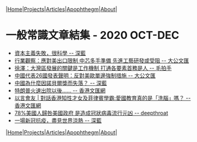 |[Home](/README.md)|[Projects](/projects.md)|[Articles](/articles.md)|[Apophthegm](/apophthegm.md)|[About](/about.md)|

# 一般常識文章結集 - 2020 OCT-DEC

- [資本主義失敗，很科學 -- 深藍](https://www.bastillepost.com/hongkong/article/7247342-%e8%b3%87%e6%9c%ac%e4%b8%bb%e7%be%a9%e5%a4%b1%e6%95%97%ef%bc%8c%e5%be%88%e7%a7%91%e5%ad%b8%e5%be%88%e5%af%a6%e9%9a%9b)  
- [行業觀察：應對美出口限制 中芯多手準備 先進工藝研發或受阻 -- 大公文匯](https://www.tkww.hk/a/202010/05/AP5f7b0c81e4b057813e0c6b8c.html)  
- [徐澤：大灣區發展的關鍵是工作機制 打通各要素首務是人 -- 毛拍手](https://www.bastillepost.com/hongkong/article/7251567-%e5%be%90%e6%be%a4%ef%bc%9a%e5%a4%a7%e7%81%a3%e5%8d%80%e7%99%bc%e5%b1%95%e7%9a%84%e9%97%9c%e9%8d%b5%e6%98%af%e5%b7%a5%e4%bd%9c%e6%a9%9f%e5%88%b6-%e6%89%93%e9%80%9a%e5%90%84%e8%a6%81%e7%b4%a0%e9%a6%96)  
- [中國代表26國發表聲明：反對美歐單邊強制措施 -- 大公文匯](https://www.tkww.hk/a/202010/06/AP5f7c13e0e4b057813e0c8889.html)  
- [中國為什麼因諾貝爾獎而失落？ -- 深藍](https://www.bastillepost.com/hongkong/article/7254286-%e4%b8%ad%e5%9c%8b%e7%82%ba%e4%bb%80%e9%ba%bc%e5%9b%a0%e8%ab%be%e8%b2%9d%e7%88%be%e7%8d%8e%e8%80%8c%e5%a4%b1%e8%90%bd%ef%bc%9f)  
- [特朗普火速出院以後……  -- 香港文匯網](https://mp.weixin.qq.com/s/SuRIAD3MQ-5aCoKVd6jkFg)  
- [以言會友 | 對話香港知性才女及菲律賓學霸:愛國教育真的是「洗腦」嗎？ -- 香港文匯網](https://www.wenweipo.com/a/202010/06/AP5f7c61a1e4b04dd69b399f0c.html)  
- [78%美國人歸咎美國政府 是造成冠狀病毒流行元凶 -- deepthroat](https://www.bastillepost.com/hongkong/article/7258674-78%e7%be%8e%e5%9c%8b%e4%ba%ba%e6%ad%b8%e5%92%8e%e7%be%8e%e5%9c%8b%e6%94%bf%e5%ba%9c-%e6%98%af%e9%80%a0%e6%88%90%e5%86%a0%e7%8b%80%e7%97%85%e6%af%92%e6%b5%81%e8%a1%8c%e5%85%83%e5%87%b6)  
- [一場新冠抗疫，盡見世界涼熱 -- 深藍](https://www.bastillepost.com/hongkong/article/7258758-%e4%b8%80%e5%a0%b4%e6%96%b0%e5%86%a0%e6%8a%97%e7%96%ab%ef%bc%8c%e7%9b%a1%e8%a6%8b%e4%b8%96%e7%95%8c%e6%b6%bc%e7%86%b1)  

|[Home](/README.md)|[Projects](/projects.md)|[Articles](/articles.md)|[Apophthegm](/apophthegm.md)|[About](/about.md)|
